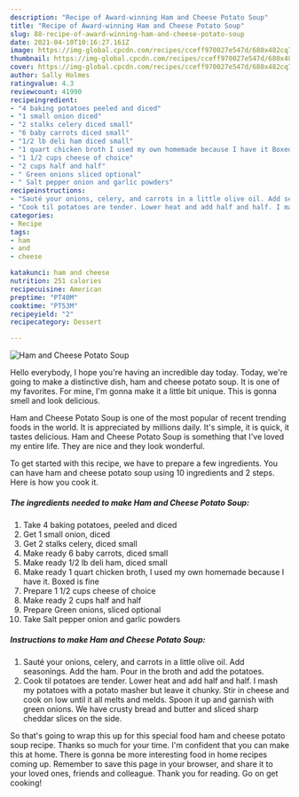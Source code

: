 ```yaml
---
description: "Recipe of Award-winning Ham and Cheese Potato Soup"
title: "Recipe of Award-winning Ham and Cheese Potato Soup"
slug: 88-recipe-of-award-winning-ham-and-cheese-potato-soup
date: 2021-04-10T10:16:27.161Z
image: https://img-global.cpcdn.com/recipes/cceff970027e547d/680x482cq70/ham-and-cheese-potato-soup-recipe-main-photo.jpg
thumbnail: https://img-global.cpcdn.com/recipes/cceff970027e547d/680x482cq70/ham-and-cheese-potato-soup-recipe-main-photo.jpg
cover: https://img-global.cpcdn.com/recipes/cceff970027e547d/680x482cq70/ham-and-cheese-potato-soup-recipe-main-photo.jpg
author: Sally Holmes
ratingvalue: 4.3
reviewcount: 41990
recipeingredient:
- "4 baking potatoes peeled and diced"
- "1 small onion diced"
- "2 stalks celery diced small"
- "6 baby carrots diced small"
- "1/2 lb deli ham diced small"
- "1 quart chicken broth I used my own homemade because I have it Boxed is fine"
- "1 1/2 cups cheese of choice"
- "2 cups half and half"
- " Green onions sliced optional"
- " Salt pepper onion and garlic powders"
recipeinstructions:
- "Sauté your onions, celery, and carrots in a little olive oil. Add seasonings. Add the ham. Pour in the broth and add the potatoes."
- "Cook til potatoes are tender. Lower heat and add half and half. I mash my potatoes with a potato masher but leave it chunky. Stir in cheese and cook on low until it all melts and melds. Spoon it up and garnish with green onions. We have crusty bread and butter and sliced sharp cheddar slices on the side."
categories:
- Recipe
tags:
- ham
- and
- cheese

katakunci: ham and cheese 
nutrition: 251 calories
recipecuisine: American
preptime: "PT40M"
cooktime: "PT53M"
recipeyield: "2"
recipecategory: Dessert

---
```



![Ham and Cheese Potato Soup](https://img-global.cpcdn.com/recipes/cceff970027e547d/680x482cq70/ham-and-cheese-potato-soup-recipe-main-photo.jpg)

Hello everybody, I hope you're having an incredible day today. Today, we're going to make a distinctive dish, ham and cheese potato soup. It is one of my favorites. For mine, I'm gonna make it a little bit unique. This is gonna smell and look delicious.

Ham and Cheese Potato Soup is one of the most popular of recent trending foods in the world. It is appreciated by millions daily. It's simple, it is quick, it tastes delicious. Ham and Cheese Potato Soup is something that I've loved my entire life. They are nice and they look wonderful.




To get started with this recipe, we have to prepare a few ingredients. You can have ham and cheese potato soup using 10 ingredients and 2 steps. Here is how you cook it.

<!--inarticleads1-->

##### The ingredients needed to make Ham and Cheese Potato Soup:

1. Take 4 baking potatoes, peeled and diced
1. Get 1 small onion, diced
1. Get 2 stalks celery, diced small
1. Make ready 6 baby carrots, diced small
1. Make ready 1/2 lb deli ham, diced small
1. Make ready 1 quart chicken broth, I used my own homemade because I have it. Boxed is fine
1. Prepare 1 1/2 cups cheese of choice
1. Make ready 2 cups half and half
1. Prepare  Green onions, sliced optional
1. Take  Salt pepper onion and garlic powders




<!--inarticleads2-->

##### Instructions to make Ham and Cheese Potato Soup:

1. Sauté your onions, celery, and carrots in a little olive oil. Add seasonings. Add the ham. Pour in the broth and add the potatoes.
1. Cook til potatoes are tender. Lower heat and add half and half. I mash my potatoes with a potato masher but leave it chunky. Stir in cheese and cook on low until it all melts and melds. Spoon it up and garnish with green onions. We have crusty bread and butter and sliced sharp cheddar slices on the side.




So that's going to wrap this up for this special food ham and cheese potato soup recipe. Thanks so much for your time. I'm confident that you can make this at home. There is gonna be more interesting food in home recipes coming up. Remember to save this page in your browser, and share it to your loved ones, friends and colleague. Thank you for reading. Go on get cooking!
